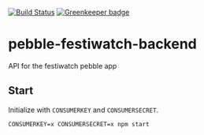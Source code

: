 [![Build Status](https://travis-ci.org/DeviaVir/pebble-festiwatch-backend.svg)](https://travis-ci.org/DeviaVir/pebble-festiwatch-backend) [![Greenkeeper badge](https://badges.greenkeeper.io/DeviaVir/pebble-festiwatch-backend.svg)](https://greenkeeper.io/)
# pebble-festiwatch-backend

API for the festiwatch pebble app

## Start
Initialize with `CONSUMERKEY` and `CONSUMERSECRET`.

```
CONSUMERKEY=x CONSUMERSECRET=x npm start
```
